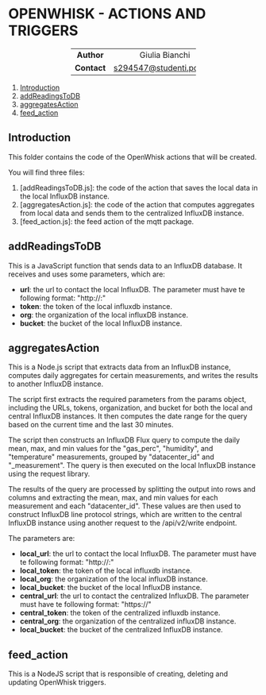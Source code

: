 # OPENWHISK -  ACTIONS AND TRIGGERS

<div style="margin-left: auto;
            margin-right: auto;
            width: 50%">

|||
|:--:|:--:|
| **Author** | Giulia Bianchi|
| **Contact** | s294547@studenti.polito.it |
</div>

1. [Introduction](#introduction)
2. [addReadingsToDB](#addreadingstodb)
3. [aggregatesAction](#aggregatesaction)
4. [feed_action](#feed_action)


## Introduction

This folder contains the code of the OpenWhisk actions that will be created.

You will find three files:
1. [addReadingsToDB.js]: the code of the action that saves the local data in the local InfluxDB instance.
2. [aggregatesAction.js]: the code of the action that computes aggregates from local data and sends them to the centralized InfluxDB instance.
3. [feed_action.js]: the feed action of the mqtt package.

## addReadingsToDB


This is a JavaScript function that sends data to an InfluxDB database. It receives and uses some parameters, which are:

- **url**: the url to contact the local InfluxDB. The parameter must have te following format: "http://<influxDBClusterIPServiceName>:<influxDBClusterIpServicePort>"
- **token**: the token of the local influxdb instance.
- **org**: the organization of the local influxDB instance.
- **bucket**: the bucket of the local InfluxDB instance.

## aggregatesAction

This is a Node.js script that extracts data from an InfluxDB instance, computes daily aggregates for certain measurements, and writes the results to another InfluxDB instance.

The script first extracts the required parameters from the params object, including the URLs, tokens, organization, and bucket for both the local and central InfluxDB instances. It then computes the date range for the query based on the current time and the last 30 minutes.

The script then constructs an InfluxDB Flux query to compute the daily mean, max, and min values for the "gas_perc", "humidity", and "temperature" measurements, grouped by "datacenter_id" and "_measurement". The query is then executed on the local InfluxDB instance using the request library.

The results of the query are processed by splitting the output into rows and columns and extracting the mean, max, and min values for each measurement and each "datacenter_id". These values are then used to construct InfluxDB line protocol strings, which are written to the central InfluxDB instance using another request to the /api/v2/write endpoint.

The parameters are:
- **local_url**: the url to contact the local InfluxDB. The parameter must have te following format: "http://<localInfluxDBClusterIPServiceName>:<localInfluxDBClusterIpServicePort>"
- **local_token**: the token of the local influxdb instance.
- **local_org**: the organization of the local influxDB instance.
- **local_bucket**: the bucket of the local InfluxDB instance.
- **central_url**: the url to contact the centralized InfluxDB. The parameter must have te following format: "https://<influxDbIngressRouteName>"
- **central_token**: the token of the centralized influxdb instance.
- **central_org**: the organization of the centralized influxDB instance.
- **local_bucket**: the bucket of the centralized InfluxDB instance.

## feed_action

This is a NodeJS script that is responsible of creating, deleting and updating OpenWhisk triggers.



